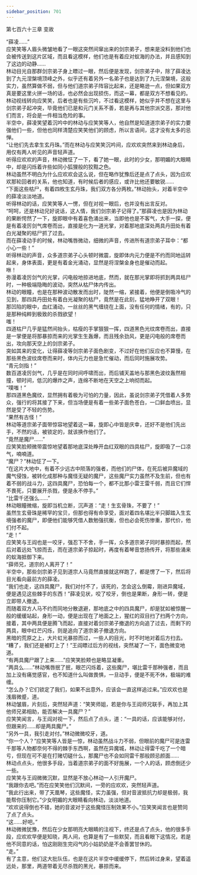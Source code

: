 ```yaml
---
sidebar_position: 701
---
```

 第七百六十三章 变故


“薛凌……”  
应笑笑等人眉头微皱地看了一眼这突然间窜出来的剑宗弟子，想来是没料到他们也会被传送到这片区域，而且看这模样，他们也是有着应对蚁海的办法，并且感知到了这边的动静……  
林动目光自那群剑宗弟子身上瞟过一眼，然后便是发现，剑宗弟子中，除了薛凌达到了九元涅槃境顶峰之外，似乎还有着另外一名弟子也是达到了九元涅槃境，这般实力，虽然算做不弱，但与他们道宗弟子阵容比起来，还是略逊一点，但如果双方真是要这里火拼一场的话，也必然会出现损伤，而这一幕，都是双方不想看见的。  
林动视线转向应笑笑，后者也是有些沉吟，不过看这模样，她似乎并不想在这里与剑宗弟子起冲突，毕竟他们已是和元门关系不善，若是再与其他宗派交恶，那对他们而言，将会是一件相当危险的事。  
半空中，薛凌笑望着沉吟中的林动与应笑笑等人，他自然是知道道宗弟子的实力要强他们一些，但他也同样清楚应笑笑他们的顾虑，所以言语间，这才没有太多的忌惮。  
“让他们先去拿生玄丹珠。”而在林动与应笑笑沉吟间，应欢欢突然来到林动身后，用仅有两人听见的声音轻声道。  
听得应欢欢的声音，林动微怔了一下，看了她一眼，此时的少女，那明媚的大眼睛中，却是闪烁着许些如同小狐狸般的狡黠之色。  
林动虽然不明白为什么应欢欢会这么说，但在略作犹豫后还是点了点头，因为应欢欢那轮回者的关系，他也知道，有时候后者的感应，或许比他还要敏锐……  
“下面这些枯尸，有着四枚生玄丹珠，我们双方各分两枚。”林动抬头，对着半空中的薛凌淡淡地道。  
听得林动的话，应笑笑等人一愣，但在对视一眼后，也并没有出言反对。  
“呵呵，还是林动兄好说话，这人情，我们剑宗弟子记得了。”那薛凌也是因为林动的果断愕然了一下，旋即眼中有着喜色涌出来，当即他也是不客气，大手一探，便是有着凌厉剑气席卷而出，直接是化为一道光掌，对着那地底深处两具丹田处有着白光凝聚的枯尸抓了过去。  
而在薛凌动手的时候，林动嘴唇微动，细微的声音，传进所有道宗弟子耳中：“都小心一些！”  
听得林动的声音，众多道宗弟子心头顿时微震，旋即体内元力便是不约而同地运转起来，身体表面，更是有着金光涌动，显然是将涅槃金身也是催动而起。  
咻！  
弥漫着凌厉剑气的光掌，闪电般地掠进地底，然而，就在那光掌即将抓到两具枯尸时，一种极端隐晦的波动，突然从枯尸体内传出。  
林动的眼瞳，也是在那种波动散发而出时，陡然一缩，紧接着，他便是倒吸冷气的见到，那四具丹田处有着白光凝聚的枯尸，竟然是在此刻，猛地睁开了双眼！  
那凹陷的眼中，血红涌动，一丝丝的黑气缠绕在上面，没有任何的情绪，有的，只是那种纯粹到极致的杀戮欲望！  
嗤！  
四道枯尸几乎是猛然间抬头，枯瘦的手掌狠狠一挥，四道黑色光纹席卷而出，直接是一掌便是将那暴掠而来的光掌生生轰爆，而且残余劲风，更是闪电般的席卷而出，攻向那天空上的剑宗弟子。  
突如其来的变化，让得薛凌等剑宗弟子面色剧变，不过好在他们反应也不算慢，在那些黑色波纹席卷而来时，体内元力也是急忙催动，而后同时施展攻势。  
“青元剑指！”  
数百道凌厉剑气，几乎是在同时间呼啸而出，而后铺天盖地与那黑色波纹轰然相撞，顿时间，低沉的爆炸之声，连绵不断地在天空之上响彻而起。  
“噗嗤！”  
那四道黑色魔纹，显然拥有着极为可怕的力量，因此，虽说剑宗弟子凭借着人多势众，强行的将其接了下来，但当场便是有着一些弟子面色苍白，一口鲜血喷出，显然是受了不轻的伤势。  
“果然有古怪！”  
林动等道宗弟子面带惊容地望着这一幕，旋即心中皆是庆幸，还好不是他们先出手，不然的话，被锁定的，就该换作他们了。  
“竟然是魔尸……”  
应笑笑脸颊微带震惊地望着那地底深处睁开血红双眼的四具枯尸，旋即吸了一口凉气，喃喃道。  
“魔尸？”林动怔了一下。  
“在这片大地中，有着不少远古中陨落的强者，而他们的尸体，在死后被异魔域的魔气侵蚀，被转化成那种与魔怪无疑的魔尸，这些魔尸实力虽然不及生前，但也有着不弱的战斗力，这四具魔尸，恐怕每一个，都不比那小雷王雷千弱，而且它们悍不畏死，只要展开杀戮，便是永不停手。”  
“比雷千还强么……”  
林动眼瞳微缩，旋即当机立断，沉声道：“走！生玄骨珠，不要了！”  
虽然生玄骨珠是稀罕的宝贝，但那也得有命享受，面对着四名堪比半只脚踏入生玄境强者的魔尸，即便他们能够凭借人数勉强抗衡，但也必会死伤惨重，那代价，他们付不起。  
“走！”  
应笑笑与王阎也是一咬牙，强忍下不舍，手一挥，众多道宗弟子同时暴掠而起，然后对着远处飞掠而去，而在道宗弟子掠起时，再度有着琴音悠扬传开，将那些涌来的蚁海抵御下来。  
“薛师兄，道宗的人离开了！”  
半空中，那些剑宗弟子见到道宗人马竟然直接就这样跑了，都是愣了一下，然后将目光看向最前方的薛凌。  
“我们也走，这四具魔尸，我们对付不了，该死的，怎会这么倒霉，刚进异魔域，便是遇见这些棘手的东西！”薛凌见状，咬了咬牙，倒也是果断，身形一转，便是立即带人撤退。  
而随着双方人马不约而同地分散退避，那地底之中的四具魔尸，却是犹如被惊醒一般的缓缓站起，身形一动，便是出现在了地面之上，猩红的双目扫了扫两个方向，接着，其中两具便是腾飞而起，直接对着剑宗弟子撤退的方向追了过去，而剩下的两具，眼中红芒闪烁，则是追向了道宗弟子撤退方向。  
黑暗的荒原之上，大片虹光暴掠而过，一些人的目光，时不时地对着后方扫去。  
“糟了，我们还是被盯上了！”王阎瞟过后方的视线，突然凝了一下，面色微变地道。  
“有两具魔尸跟了上来……”应笑笑脸颊也是略显凝重。  
“两具么……”林动嘴唇抿了抿，眼芒闪烁着，这些魔尸，堪比雷千那种强者，而且加上没有痛觉感官，也不知道什么叫做畏惧，一旦动手，便是不死不休，极端的难缠。  
“怎么办？它们锁定了我们，如果不出意外，应该会一直这样追过来。”应欢欢也是浅眉微蹙，道。  
林动皱眉，片刻后，突然轻声道：“笑笑师姐，若是你与王阎师兄联手，再加上其他师兄弟相助，能否解决一具魔尸？”  
应笑笑闻言，与王阎对视一下，然后点了点头，道：“一具的话，应该能够对付，但跟来的……却是两具魔尸。”  
“另外一具，我引走对付。”林动微微咬牙，道。  
“你一个人？”应笑笑等人皆是一惊，林动虽然战斗力不弱，但眼前的魔尸可是连雷千那等人物都奈何不得的棘手东西啊，虽然在异魔城，林动让得雷千吃了一个暗亏，但现在可不是在打赌切磋什么，那魔尸也不会如同雷千那般顾忌颜面……  
林动点点头，他很多手段，当着道宗弟子的面不好施展，一个人的话，顾虑倒还少一些。  
应笑笑与王阎微微沉默，显然是不放心林动一人引开魔尸。  
“我跟你去吧。”而在应笑笑他们沉默间，一旁的应欢欢，突然轻声道。  
“我此行出来，带了天凰琴，这些魔怪，实力虽强，但对音波抵抗力却是极弱，我能帮你压制它。”少女明媚的大眼睛看向林动，淡淡地道。  
“欢欢说得倒也不错，她的音波对于这些魔怪压制效果不小。”应笑笑闻言也是赞同了点了点头。  
“这……好吧。”  
林动微微犹豫，然后在少女那明亮大眼睛的注视下，终还是点了点头，他的很多手段，应欢欢早便是知晓，两人间，也算是有了一些默契，而且看眼下这情况，若是他不同意的话，怕这刚刚生完闷气的小姑奶奶是不会善罢甘休的。  
“走。”  
有了主意，他们这大批队伍，也是在这片半空中缓缓停下，然后转过身来，望着遥远处，那里，两道带着无尽杀戮的黑光，暴掠而来。  
  
  
